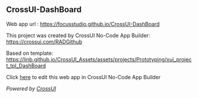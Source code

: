 ## CrossUI-DashBoard
Web app url : https://focusstudio.github.io/CrossUI-DashBoard

This project was created by CrossUI No-Code App Builder: https://crossui.com/RADGithub

Based on template: https://linb.github.io/CrossUI_Assets/assets/projects/Prototyping/xui_project_tpl_DashBoard

Click [here](https://crossui.com/RADGithub/#!from=github&owner=focusstudio&repo=CrossUI-DashBoard) to edit this web app in CrossUI No-Code App Builder

<i>Powered by [CrossUI](https://crossui.com)</i>
